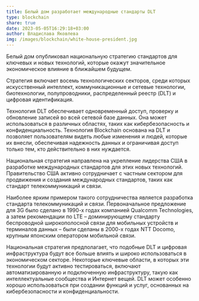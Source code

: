 ```yaml
---
title: Белый дом разработает международные стандарты DLT
type: blockchain
share: true
date: 2023-05-05T16:29:18+03:00
author: Владислава Яковлева
img: /images/blockchain/white-house-president.jpg
---
```

Белый дом опубликовал национальную стратегию стандартов для ключевых и новых технологий, которые окажут значительное экономическое влияние в ближайшем будущем.

Стратегия включает восемь технологических секторов, среди которых искусственный интеллект, коммуникационные и сетевые технологии, биотехнологии, полупроводники, распределенный реестр (DLT) и цифровая идентификация.

Технология DLT обеспечивает одновременный доступ, проверку и обновление записей во всей сетевой базе данных. Она может использоваться в различных областях, таких как кибербезопасность и конфиденциальность. Технология Blockchain основана на DLT и позволяет пользователям видеть любые изменения и людей, которые их внесли, обеспечивая надежность данных и ограничивая доступ только тем, кто действительно в них нуждается.

Национальная стратегия направлена на укрепление лидерства США в разработке международных стандартов для этих новых технологий. Правительство США активно сотрудничает с частным сектором для продвижения и создания международных стандартов, таких как стандарт телекоммуникаций и связи.

Наиболее ярким примером такого сотрудничества является разработка стандарта телекоммуникаций и связи. Первоначальное предложение для 3G было сделано в 1990-х годах компанией Qualcomm Technologies, а затем рекомендации по LTE – доминирующему стандарту беспроводной широкополосной связи для мобильных устройств и терминалов данных – были сделаны в 2000-х годах NTT Docomo, крупным японским оператором мобильной связи.

Национальная стратегия предполагает, что подобные DLT и цифровая инфраструктура будут все больше влиять и широко использоваться в экономическом секторе. Некоторые ключевые области, в которых эти технологии будут активно тестироваться, включают автоматизированную и подключенную инфраструктуру, такую ​​как интеллектуальные сообщества и Интернет вещей. DLT может особенно хорошо использоваться при создании функций и услуг, основанных на кибербезопасности и конфиденциальности.